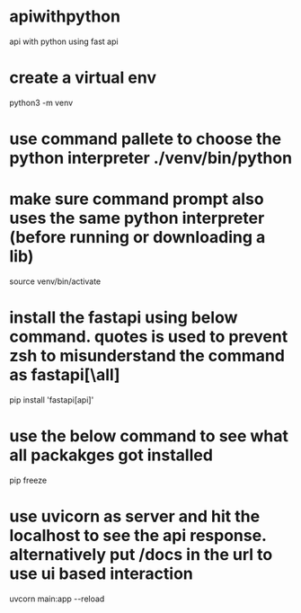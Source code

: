 # apiwithpython
api with python using fast api

# create a virtual env
python3 -m venv <name>

# use command pallete to choose the python interpreter ./venv/bin/python

# make sure command prompt also uses the same python interpreter (before running or downloading a lib)
source venv/bin/activate

# install the fastapi using below command. quotes is used to prevent zsh to misunderstand the command as fastapi[\all\]
pip install 'fastapi[api]' 

# use the below command to see what all packakges got installed
pip freeze

# use uvicorn as server and hit the localhost to see the api response. alternatively put /docs in the url to use ui based interaction
uvcorn main:app --reload